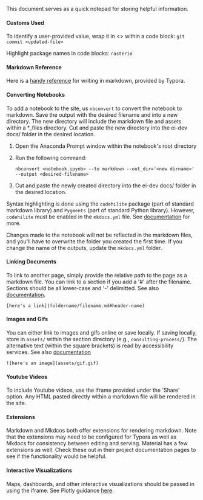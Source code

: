 This document serves as a quick notepad for storing helpful information. 

#### Customs Used

To identify a user-provided value, wrap it in <> within a code block:	`git commit <updated-file>`

Highlight package names in code blocks: `rasterio`



#### Markdown Reference

Here is a [handy reference]( https://support.typora.io/Markdown-Reference) for writing in markdown, provided by Typora.

#### Converting Notebooks

To add a notebook to the site, us `nbconvert` to convert the notebook to markdown. Save the output with the desired filename and into a new directory. The new directory will include the markdown file and assets within a *_files directory. Cut and paste the new directory into the ei-dev docs/ folder in the desired location.

1. Open the Anaconda Prompt window within the notebook's root directory

2. Run the following command:

   `nbconvert <notebook.ipynb> --to markdown --out_dir='<new dirname>' --output <desired-filename>`

3. Cut and paste the newly created directory into the ei-dev docs/ folder in the desired location.

Syntax highlighting is done using the `codehilite` package (part of standard markdown library) and `Pygments` (part of standard Python library). However, `codehilite`  must be enabled in the `mkdocs.yml` file. See [documentation]( https://squidfunk.github.io/mkdocs-material/getting-started/#extensions) for more.

Changes made to the notebook will not be reflected in the markdown files, and you'll have to overwrite the folder you created the first time. If you change the name of the outputs, update the `mkdocs.yml` folder.

#### Linking Documents

To link to another page, simply provide the relative path to the page as a markdown file. You can link to a section if you add a '#' after the filename. Sections should be all lower-case and '-' delimitted. See also [documentation]( https://mkdocs.readthedocs.io/en/0.11.1/user-guide/writing-your-docs/#linking-documents).

`[here's a link](foldername/filename.md#header-name)`

#### Images and Gifs

You can either link to images and gifs online or save locally. If saving locally, store in `assets/` within the section directory (e.g., `consulting-process/`). The alternative text (within the square brackets) is read by accessibility services. See also [documentation]( https://mkdocs.readthedocs.io/en/0.11.1/user-guide/writing-your-docs/#images-and-media)

`![here's an image](assets/gif.gif)`

#### Youtube Videos

To include Youtube videos, use the iframe provided under the 'Share' option. Any HTML pasted directly within a markdown file will be rendered in the site.

#### Extensions

Markdown and Mkdcos both offer extensions for rendering markdown. Note that the extensions may need to be configured for Typora as well as Mkdocs for consistency between editing and serving. Material has a few extensions as well. Check these out in their project documentation pages to see if the functionality would be helpful.

#### Interactive Visualizations

Maps, dashboards, and other interactive visualizations should be passed in using the iframe. See Plotly guidance [here]( https://plot.ly/python/embedding-plotly-graphs-in-HTML).